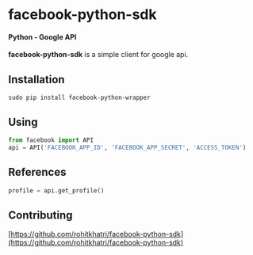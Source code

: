 facebook-python-sdk
===================
#### Python - Google API

**facebook-python-sdk** is a simple client for google api.

## Installation
``` 
sudo pip install facebook-python-wrapper
```

## Using
```python
from facebook import API
api = API('FACEBOOK_APP_ID', 'FACEBOOK_APP_SECRET', 'ACCESS_TOKEN')
```

## References
```python
profile = api.get_profile()
```


## Contributing
[https://github.com/rohitkhatri/facebook-python-sdk](https://github.com/rohitkhatri/facebook-python-sdk)